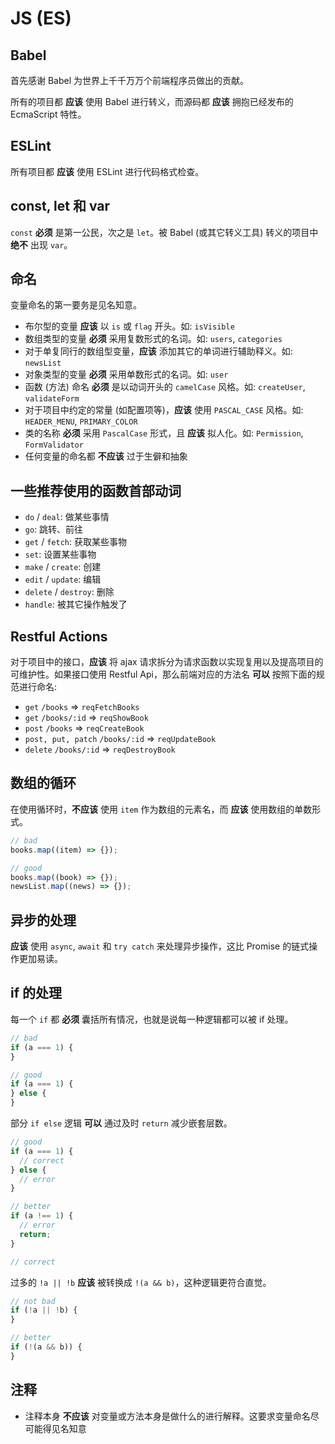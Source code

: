 # JS (ES)

## Babel

首先感谢 Babel 为世界上千千万万个前端程序员做出的贡献。

所有的项目都 **应该** 使用 Babel 进行转义，而源码都 **应该** 拥抱已经发布的 EcmaScript 特性。

## ESLint

所有项目都 **应该** 使用 ESLint 进行代码格式检查。

## const, let 和 var

`const` **必须** 是第一公民，次之是 `let`。被 Babel (或其它转义工具) 转义的项目中 **绝不** 出现 `var`。

## 命名

变量命名的第一要务是见名知意。

- 布尔型的变量 **应该** 以 `is` 或 `flag` 开头。如: `isVisible`
- 数组类型的变量 **必须** 采用复数形式的名词。如: `users`, `categories`
- 对于单复同行的数组型变量，**应该** 添加其它的单词进行辅助释义。如: `newsList`
- 对象类型的变量 **必须** 采用单数形式的名词。如: `user`
- 函数 (方法) 命名 **必须** 是以动词开头的 `camelCase` 风格。如: `createUser`, `validateForm`
- 对于项目中约定的常量 (如配置项等)，**应该** 使用 `PASCAL_CASE` 风格。如: `HEADER_MENU`, `PRIMARY_COLOR`
- 类的名称 **必须** 采用 `PascalCase` 形式，且 **应该** 拟人化。如: `Permission`, `FormValidator`
- 任何变量的命名都 **不应该** 过于生僻和抽象

## 一些推荐使用的函数首部动词

- `do` / `deal`: 做某些事情
- `go`: 跳转、前往
- `get` / `fetch`: 获取某些事物
- `set`: 设置某些事物
- `make` / `create`: 创建
- `edit` / `update`: 编辑
- `delete` / `destroy`: 删除
- `handle`: 被其它操作触发了

## Restful Actions

对于项目中的接口，**应该** 将 ajax 请求拆分为请求函数以实现复用以及提高项目的可维护性。如果接口使用 Restful Api，那么前端对应的方法名 **可以** 按照下面的规范进行命名:

- `get` `/books` => `reqFetchBooks`
- `get` `/books/:id` => `reqShowBook`
- `post` `/books` => `reqCreateBook`
- `post, put, patch` `/books/:id` => `reqUpdateBook`
- `delete` `/books/:id` => `reqDestroyBook`

## 数组的循环

在使用循环时，**不应该** 使用 `item` 作为数组的元素名，而 **应该** 使用数组的单数形式。

```js
// bad
books.map((item) => {});

// good
books.map((book) => {});
newsList.map((news) => {});
```

## 异步的处理

**应该** 使用 `async`, `await` 和 `try catch` 来处理异步操作，这比 Promise 的链式操作更加易读。

## if 的处理

每一个 `if` 都 **必须** 囊括所有情况，也就是说每一种逻辑都可以被 if 处理。

```js
// bad
if (a === 1) {
}

// good
if (a === 1) {
} else {
}
```

部分 `if else` 逻辑 **可以** 通过及时 `return` 减少嵌套层数。

```js
// good
if (a === 1) {
  // correct
} else {
  // error
}

// better
if (a !== 1) {
  // error
  return;
}

// correct
```

过多的 `!a || !b` **应该** 被转换成 `!(a && b)`，这种逻辑更符合直觉。

```js
// not bad
if (!a || !b) {
}

// better
if (!(a && b)) {
}
```

## 注释

- 注释本身 **不应该** 对变量或方法本身是做什么的进行解释。这要求变量命名尽可能得见名知意

